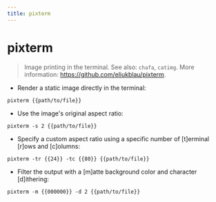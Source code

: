 ```yaml
---
title: pixterm
---
```

# pixterm

> Image printing in the terminal.
> See also: `chafa`, `catimg`.
> More information: <https://github.com/eliukblau/pixterm>.

- Render a static image directly in the terminal:

`pixterm {{path/to/file}}`

- Use the image's original aspect ratio:

`pixterm -s 2 {{path/to/file}}`

- Specify a custom aspect ratio using a specific number of [t]erminal [r]ows and [c]olumns:

`pixterm -tr {{24}} -tc {{80}} {{path/to/file}}`

- Filter the output with a [m]atte background color and character [d]ithering:

`pixterm -m {{000000}} -d 2 {{path/to/file}}`
